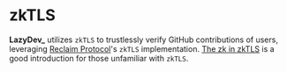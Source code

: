 # zkTLS

**LazyDev_** utilizes `zkTLS` to trustlessly verify GitHub contributions of users, leveraging [Reclaim Protocol]'s `zkTLS` implementation. [The zk in zkTLS] is a good introduction for those unfamiliar with `zkTLS`.

[reclaim protocol]: https://reclaimprotocol.org
[the zk in zktls]: https://blog.reclaimprotocol.org/posts/zk-in-zktls
